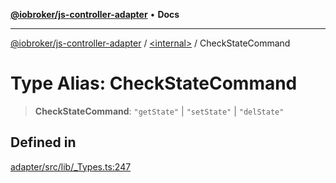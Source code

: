 [**@iobroker/js-controller-adapter**](../../README.md) • **Docs**

***

[@iobroker/js-controller-adapter](../../globals.md) / [\<internal\>](../README.md) / CheckStateCommand

# Type Alias: CheckStateCommand

> **CheckStateCommand**: `"getState"` \| `"setState"` \| `"delState"`

## Defined in

[adapter/src/lib/\_Types.ts:247](https://github.com/ioBroker/ioBroker.js-controller/blob/78e6b4abb1172f2465daea1c5c2c1a34bdd12a81/packages/adapter/src/lib/_Types.ts#L247)
